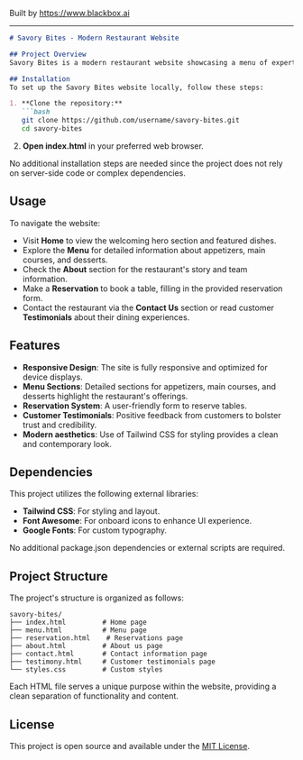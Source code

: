 
Built by https://www.blackbox.ai

---

```markdown
# Savory Bites - Modern Restaurant Website

## Project Overview
Savory Bites is a modern restaurant website showcasing a menu of expertly crafted dishes inspired by classic recipes, along with reservation capabilities, contact information, and customer testimonials. The site aims to provide an engaging user experience with a focus on culinary excellence.

## Installation
To set up the Savory Bites website locally, follow these steps:

1. **Clone the repository:**
   ```bash
   git clone https://github.com/username/savory-bites.git
   cd savory-bites
   ```

2. **Open index.html** in your preferred web browser.

No additional installation steps are needed since the project does not rely on server-side code or complex dependencies.

## Usage
To navigate the website:

- Visit **Home** to view the welcoming hero section and featured dishes.
- Explore the **Menu** for detailed information about appetizers, main courses, and desserts.
- Check the **About** section for the restaurant's story and team information.
- Make a **Reservation** to book a table, filling in the provided reservation form.
- Contact the restaurant via the **Contact Us** section or read customer **Testimonials** about their dining experiences.

## Features
- **Responsive Design**: The site is fully responsive and optimized for device displays.
- **Menu Sections**: Detailed sections for appetizers, main courses, and desserts highlight the restaurant's offerings.
- **Reservation System**: A user-friendly form to reserve tables.
- **Customer Testimonials**: Positive feedback from customers to bolster trust and credibility.
- **Modern aesthetics**: Use of Tailwind CSS for styling provides a clean and contemporary look.

## Dependencies
This project utilizes the following external libraries:
- **Tailwind CSS**: For styling and layout.
- **Font Awesome**: For onboard icons to enhance UI experience.
- **Google Fonts**: For custom typography.

No additional package.json dependencies or external scripts are required.

## Project Structure
The project's structure is organized as follows:

```
savory-bites/
├── index.html         # Home page
├── menu.html          # Menu page
├── reservation.html    # Reservations page
├── about.html         # About us page
├── contact.html       # Contact information page
├── testimony.html     # Customer testimonials page
└── styles.css         # Custom styles
```

Each HTML file serves a unique purpose within the website, providing a clean separation of functionality and content.

## License
This project is open source and available under the [MIT License](LICENSE).
```